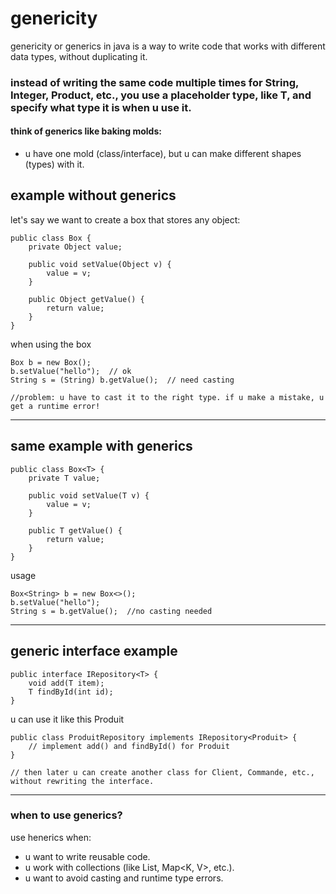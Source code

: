 # genericity
genericity or generics in java is a way to write code that works with different data types, without duplicating it.

### instead of writing the same code multiple times for String, Integer, Product, etc., you use a placeholder type, like T, and specify what type it is when u use it.

#### think of generics like baking molds:
- u have one mold (class/interface), but u can make different shapes (types) with it.

## example without generics
let's say we want to create a box that stores any object:
```
public class Box {
    private Object value;

    public void setValue(Object v) {
        value = v;
    }

    public Object getValue() {
        return value;
    }
}
```
when using the box
```
Box b = new Box();
b.setValue("hello");  // ok
String s = (String) b.getValue();  // need casting

//problem: u have to cast it to the right type. if u make a mistake, u get a runtime error!
```

---------------------------------------------------

## same example with generics
```
public class Box<T> {
    private T value;

    public void setValue(T v) {
        value = v;
    }

    public T getValue() {
        return value;
    }
}
```
usage
```
Box<String> b = new Box<>();
b.setValue("hello");
String s = b.getValue();  //no casting needed
```

---------------------------------------------------

## generic interface example
```
public interface IRepository<T> {
    void add(T item);
    T findById(int id);
}
```
u can use it like this Produit
```
public class ProduitRepository implements IRepository<Produit> {
    // implement add() and findById() for Produit
}

// then later u can create another class for Client, Commande, etc., without rewriting the interface.
```

-----------------------------------------------------

### when to use generics?
use henerics when:
- u want to write reusable code.
- u work with collections (like List<T>, Map<K, V>, etc.).
- u want to avoid casting and runtime type errors.

